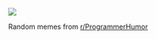 ![](https://preview.redd.it/wuwqhhh6qnqf1.png?width=320&crop=smart&auto=webp&s=f74c8d5a7a16dad5fe16f7a9a63ebedeb8185baa)

 Random memes from [r/ProgrammerHumor](https://www.reddit.com/r/ProgrammerHumor/)
